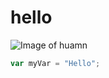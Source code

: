 # hello
![Image of huamn](https://clipart-library.com/newhp/67-677676_at-getdrawings-com-free-for-personal-use-uncopyrighted.png)
``` javascript
var myVar = "Hello";
```
